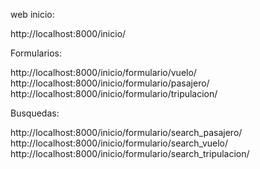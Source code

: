web inicio:

http://localhost:8000/inicio/



Formularios: 

http://localhost:8000/inicio/formulario/vuelo/
http://localhost:8000/inicio/formulario/pasajero/
http://localhost:8000/inicio/formulario/tripulacion/



Busquedas:

http://localhost:8000/inicio/formulario/search_pasajero/
http://localhost:8000/inicio/formulario/search_vuelo/
http://localhost:8000/inicio/formulario/search_tripulacion/
